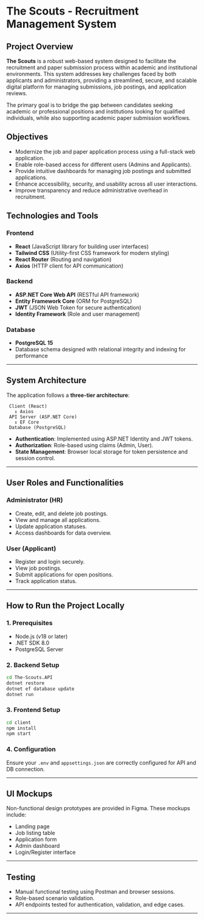 # The Scouts - Recruitment Management System

## Project Overview

**The Scouts** is a robust web-based system designed to facilitate the recruitment and paper submission process within academic and institutional environments. This system addresses key challenges faced by both applicants and administrators, providing a streamlined, secure, and scalable digital platform for managing submissions, job postings, and application reviews.

The primary goal is to bridge the gap between candidates seeking academic or professional positions and institutions looking for qualified individuals, while also supporting academic paper submission workflows.


## Objectives

- Modernize the job and paper application process using a full-stack web application.
- Enable role-based access for different users (Admins and Applicants).
- Provide intuitive dashboards for managing job postings and submitted applications.
- Enhance accessibility, security, and usability across all user interactions.
- Improve transparency and reduce administrative overhead in recruitment.


## Technologies and Tools

### Frontend
- **React** (JavaScript library for building user interfaces)
- **Tailwind CSS** (Utility-first CSS framework for modern styling)
- **React Router** (Routing and navigation)
- **Axios** (HTTP client for API communication)

###  Backend
- **ASP.NET Core Web API** (RESTful API framework)
- **Entity Framework Core** (ORM for PostgreSQL)
- **JWT** (JSON Web Token for secure authentication)
- **Identity Framework** (Role and user management)

###  Database
- **PostgreSQL 15**
- Database schema designed with relational integrity and indexing for performance
  
---

##  System Architecture

The application follows a **three-tier architecture**:

```
 Client (React)
   ↕ Axios
 API Server (ASP.NET Core)
   ↕ EF Core
 Database (PostgreSQL)
```

- **Authentication**: Implemented using ASP.NET Identity and JWT tokens.
- **Authorization**: Role-based using claims (Admin, User).
- **State Management**: Browser local storage for token persistence and session control.

---

##  User Roles and Functionalities

###  Administrator (HR)
- Create, edit, and delete job postings.
- View and manage all applications.
- Update application statuses.
- Access dashboards for data overview.

###  User (Applicant)
- Register and login securely.
- View job postings.
- Submit applications for open positions.
- Track application status.

---

##  How to Run the Project Locally

### 1. Prerequisites
- Node.js (v18 or later)
- .NET SDK 8.0
- PostgreSQL Server

### 2. Backend Setup

```bash
cd The-Scouts.API
dotnet restore
dotnet ef database update
dotnet run
```

### 3. Frontend Setup

```bash
cd client
npm install
npm start
```

### 4. Configuration
Ensure your `.env` and `appsettings.json` are correctly configured for API and DB connection.

---

##  UI Mockups

Non-functional design prototypes are provided in Figma. These mockups include:
- Landing page
- Job listing table
- Application form
- Admin dashboard
- Login/Register interface


---

##  Testing

- Manual functional testing using Postman and browser sessions.
- Role-based scenario validation.
- API endpoints tested for authentication, validation, and edge cases.

---


